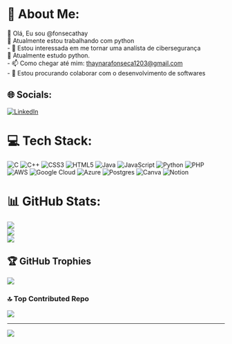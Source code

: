 # 💫 About Me:
👋 Olá, Eu sou @fonsecathay<br>🔭 Atualmente estou trabalhando com python<br>- 👀 Estou interessada em me tornar uma analísta de cibersegurança <br>🌱 Atualmente estudo python.<br>- 📫 Como chegar até mim: thaynarafonseca1203@gmail.com<br>- 💞️ Estou procurando colaborar com o desenvolvimento de softwares<br>


## 🌐 Socials:
[![LinkedIn](https://img.shields.io/badge/LinkedIn-%230077B5.svg?logo=linkedin&logoColor=white)](https://www.linkedin.com/in/thaynara-fonseca-5b48951a0/)

# 💻 Tech Stack:
![C](https://img.shields.io/badge/c-%2300599C.svg?style=flat&logo=c&logoColor=white) ![C++](https://img.shields.io/badge/c++-%2300599C.svg?style=flat&logo=c%2B%2B&logoColor=white) ![CSS3](https://img.shields.io/badge/css3-%231572B6.svg?style=flat&logo=css3&logoColor=white) ![HTML5](https://img.shields.io/badge/html5-%23E34F26.svg?style=flat&logo=html5&logoColor=white) ![Java](https://img.shields.io/badge/java-%23ED8B00.svg?style=flat&logo=java&logoColor=white) ![JavaScript](https://img.shields.io/badge/javascript-%23323330.svg?style=flat&logo=javascript&logoColor=%23F7DF1E) ![Python](https://img.shields.io/badge/python-3670A0?style=flat&logo=python&logoColor=ffdd54) ![PHP](https://img.shields.io/badge/php-%23777BB4.svg?style=flat&logo=php&logoColor=white) ![AWS](https://img.shields.io/badge/AWS-%23FF9900.svg?style=flat&logo=amazon-aws&logoColor=white) ![Google Cloud](https://img.shields.io/badge/Google%20Cloud-%234285F4.svg?style=flat&logo=google-cloud&logoColor=white) ![Azure](https://img.shields.io/badge/azure-%230072C6.svg?style=flat&logo=azure-devops&logoColor=white) ![Postgres](https://img.shields.io/badge/postgres-%23316192.svg?style=flat&logo=postgresql&logoColor=white) ![Canva](https://img.shields.io/badge/Canva-%2300C4CC.svg?style=flat&logo=Canva&logoColor=white) ![Notion](https://img.shields.io/badge/Notion-%23000000.svg?style=flat&logo=notion&logoColor=white) 
# 📊 GitHub Stats:
![](https://github-readme-stats.vercel.app/api?username=FonsecaThay&theme=tokyonight&hide_border=false&include_all_commits=false&count_private=false)<br/>
![](https://github-readme-streak-stats.herokuapp.com/?user=FonsecaThay&theme=tokyonight&hide_border=false)<br/>
![](https://github-readme-stats.vercel.app/api/top-langs/?username=FonsecaThay&theme=tokyonight&hide_border=false&include_all_commits=false&count_private=false&layout=compact)

## 🏆 GitHub Trophies
![](https://github-profile-trophy.vercel.app/?username=FonsecaThay&theme=tokyonight&no-frame=false&no-bg=true&margin-w=4)

### 🔝 Top Contributed Repo
![](https://github-contributor-stats.vercel.app/api?username=FonsecaThay&limit=5&theme=tokyonight&combine_all_yearly_contributions=true)



---
[![](https://visitcount.itsvg.in/api?id=FonsecaThay&icon=2&color=6)](https://visitcount.itsvg.in)

<!-- Proudly created with GPRM ( https://gprm.itsvg.in ) -->
<!---
fonsecathay/fonsecathay is a ✨ special ✨ repository because its `README.md` (this file) appears on your GitHub profile.
You can click the Preview link to take a look at your changes.
--->
